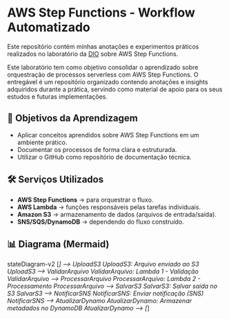 # AWS Step Functions - Workflow Automatizado

Este repositório contém minhas anotações e experimentos práticos realizados no laboratório da [DIO](https://www.dio.me/) sobre AWS Step Functions.  

Este laboratório tem como objetivo consolidar o aprendizado sobre orquestração de processos serverless com AWS Step Functions. O entregável é um repositório organizado contendo anotações e insights adquiridos durante a prática, servindo como material de apoio para os seus estudos e futuras implementações.


## 📌 Objetivos da Aprendizagem
- Aplicar conceitos aprendidos sobre AWS Step Functions em um ambiente prático.  
- Documentar os processos de forma clara e estruturada.  
- Utilizar o GitHub como repositório de documentação técnica.  


## 🛠️ Serviços Utilizados
- **AWS Step Functions** → para orquestrar o fluxo.  
- **AWS Lambda** → funções responsáveis pelas tarefas individuais.  
- **Amazon S3** → armazenamento de dados (arquivos de entrada/saída).  
- **SNS/SQS/DynamoDB** → dependendo do fluxo construído.  


## 📊 Diagrama (Mermaid)

stateDiagram-v2
    [*] --> UploadS3
    UploadS3: Arquivo enviado ao S3
    UploadS3 --> ValidarArquivo
    ValidarArquivo: Lambda 1 - Validação
    ValidarArquivo --> ProcessarArquivo
    ProcessarArquivo: Lambda 2 - Processamento
    ProcessarArquivo --> SalvarS3
    SalvarS3: Salvar saída no S3
    SalvarS3 --> NotificarSNS
    NotificarSNS: Enviar notificação (SNS)
    NotificarSNS --> AtualizarDynamo
    AtualizarDynamo: Armazenar metadados no DynamoDB
    AtualizarDynamo --> [*]
